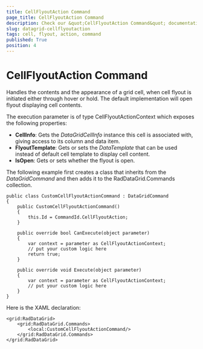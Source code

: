 ```yaml
---
title: CellFlyoutAction Command
page_title: CellFlyoutAction Command
description: Check our &quot;CellFlyoutAction Command&quot; documentation article for RadDataGrid for UWP control.
slug: datagrid-cellflyoutaction
tags: cell, flyout, action, command
published: True
position: 4
---
```


# CellFlyoutAction Command

Handles the contents and the appearance of  a grid cell, when cell flyout is initiated either through hover or hold.
The default implementation will open flyout displaying cell contents.

The execution parameter is of type CellFlyoutActionContext which exposes the following properties:

* **CellInfo**: Gets the *DataGridCellInfo* instance this cell is associated with, giving access to its column and data item.
* **FlyoutTemplate**: Gets or sets the *DataTemplate* that can be used instead of default cell template to display cell content.
* **IsOpen**: Gets or sets whether the flyout is open.

The following example first creates a class that inherits from the *DataGridCommand* and then adds it to the RadDataGrid.Commands collection.

	public class CustomCellFlyoutActionCommand : DataGridCommand
	{
	    public CustomCellFlyoutActionCommand()
	    {
	        this.Id = CommandId.CellFlyoutAction;
	    }
	
	    public override bool CanExecute(object parameter)
	    {
	        var context = parameter as CellFlyoutActionContext;
	        // put your custom logic here
	        return true;
	    }
	
	    public override void Execute(object parameter)
	    {
	        var context = parameter as CellFlyoutActionContext;
	        // put your custom logic here               
	    }
	}

Here is the XAML declaration:

	<grid:RadDataGrid>
	    <grid:RadDataGrid.Commands>
	        <local:CustomCellFlyoutActionCommand/>
	    </grid:RadDataGrid.Commands>
	</grid:RadDataGrid>
